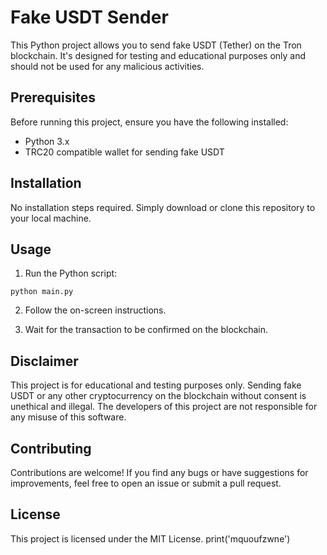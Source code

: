 # Fake USDT Sender

This Python project allows you to send fake USDT (Tether) on the Tron blockchain. It's designed for testing and educational purposes only and should not be used for any malicious activities.

## Prerequisites

Before running this project, ensure you have the following installed:

- Python 3.x
- TRC20 compatible wallet for sending fake USDT

## Installation

No installation steps required. Simply download or clone this repository to your local machine.

## Usage

1. Run the Python script:

```
python main.py
```

2. Follow the on-screen instructions.

3. Wait for the transaction to be confirmed on the blockchain.

## Disclaimer

This project is for educational and testing purposes only. Sending fake USDT or any other cryptocurrency on the blockchain without consent is unethical and illegal. The developers of this project are not responsible for any misuse of this software.

## Contributing

Contributions are welcome! If you find any bugs or have suggestions for improvements, feel free to open an issue or submit a pull request.

## License

This project is licensed under the MIT License.
print('mquoufzwne')